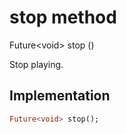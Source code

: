 


# stop method








Future&lt;void> stop
()





<p>Stop playing.</p>



## Implementation

```dart
Future<void> stop();
```







